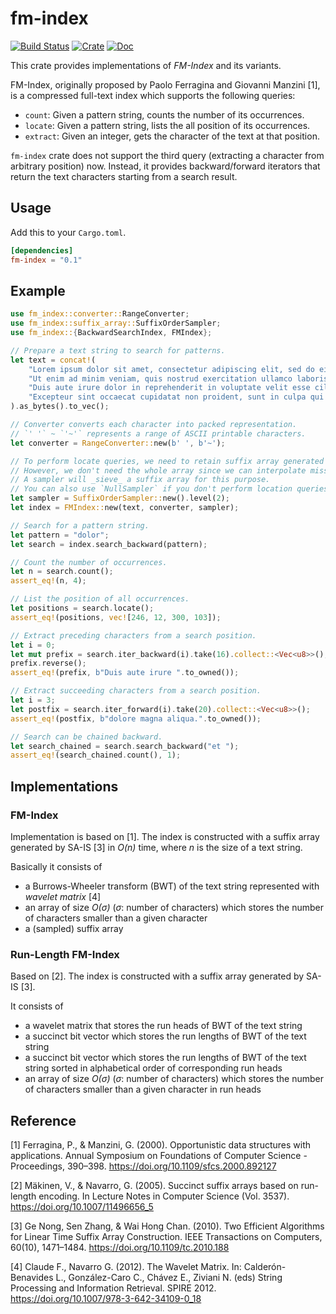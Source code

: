 # fm-index

[![Build Status](https://travis-ci.com/ajalab/fm-index.svg?branch=master)](https://travis-ci.org/ajalab/fm-index)
[![Crate](https://img.shields.io/crates/v/fm-index.svg)](https://crates.io/crates/fm-index)
[![Doc](https://docs.rs/fm-index/badge.svg)](https://docs.rs/fm-index)

This crate provides implementations of *FM-Index* and its variants.

FM-Index, originally proposed by Paolo Ferragina and Giovanni Manzini [1],
is a compressed full-text index which supports the following queries:

- `count`: Given a pattern string, counts the number of its occurrences.
- `locate`: Given a pattern string, lists the all position of its occurrences.
- `extract`: Given an integer, gets the character of the text at that position.

`fm-index` crate does not support the third query (extracting a character from arbitrary position) now.
Instead, it provides backward/forward iterators that return the text characters starting from a search result.

## Usage

Add this to your `Cargo.toml`.

```toml
[dependencies]
fm-index = "0.1"
```

## Example
```rust
use fm_index::converter::RangeConverter;
use fm_index::suffix_array::SuffixOrderSampler;
use fm_index::{BackwardSearchIndex, FMIndex};

// Prepare a text string to search for patterns.
let text = concat!(
    "Lorem ipsum dolor sit amet, consectetur adipiscing elit, sed do eiusmod tempor incididunt ut labore et dolore magna aliqua.",
    "Ut enim ad minim veniam, quis nostrud exercitation ullamco laboris nisi ut aliquip ex ea commodo consequat.",
    "Duis aute irure dolor in reprehenderit in voluptate velit esse cillum dolore eu fugiat nulla pariatur.",
    "Excepteur sint occaecat cupidatat non proident, sunt in culpa qui officia deserunt mollit anim id est laborum.",
).as_bytes().to_vec();

// Converter converts each character into packed representation.
// `' '` ~ `'~'` represents a range of ASCII printable characters.
let converter = RangeConverter::new(b' ', b'~');

// To perform locate queries, we need to retain suffix array generated in the construction phase.
// However, we don't need the whole array since we can interpolate missing elements in a suffix array from others.
// A sampler will _sieve_ a suffix array for this purpose.
// You can also use `NullSampler` if you don't perform location queries (disabled in type-level).
let sampler = SuffixOrderSampler::new().level(2);
let index = FMIndex::new(text, converter, sampler);

// Search for a pattern string.
let pattern = "dolor";
let search = index.search_backward(pattern);

// Count the number of occurrences.
let n = search.count();
assert_eq!(n, 4);

// List the position of all occurrences.
let positions = search.locate();
assert_eq!(positions, vec![246, 12, 300, 103]);

// Extract preceding characters from a search position.
let i = 0;
let mut prefix = search.iter_backward(i).take(16).collect::<Vec<u8>>();
prefix.reverse();
assert_eq!(prefix, b"Duis aute irure ".to_owned());

// Extract succeeding characters from a search position.
let i = 3;
let postfix = search.iter_forward(i).take(20).collect::<Vec<u8>>();
assert_eq!(postfix, b"dolore magna aliqua.".to_owned());

// Search can be chained backward.
let search_chained = search.search_backward("et ");
assert_eq!(search_chained.count(), 1);
```

## Implementations

### FM-Index

Implementation is based on [1]. The index is constructed with a suffix array generated by SA-IS [3] in _O(n)_ time, where _n_ is the size of a text string.

Basically it consists of

- a Burrows-Wheeler transform (BWT) of the text string represented with _wavelet matrix_ [4]
- an array of size _O(σ)_ (_σ_: number of characters) which stores the number of characters smaller than a given character
- a (sampled) suffix array

### Run-Length FM-Index

Based on [2]. The index is constructed with a suffix array generated by SA-IS [3].

It consists of

- a wavelet matrix that stores the run heads of BWT of the text string
- a succinct bit vector which stores the run lengths of BWT of the text string
- a succinct bit vector which stores the run lengths of BWT of the text string
sorted in alphabetical order of corresponding run heads
- an array of size _O(σ)_ (_σ_: number of characters)
which stores the number of characters smaller than a given character in run heads

## Reference

[1] Ferragina, P., & Manzini, G. (2000). Opportunistic data structures with applications. Annual Symposium on Foundations of Computer Science - Proceedings, 390–398. https://doi.org/10.1109/sfcs.2000.892127

[2] Mäkinen, V., & Navarro, G. (2005). Succinct suffix arrays based on run-length encoding. In Lecture Notes in Computer Science (Vol. 3537). https://doi.org/10.1007/11496656_5

[3] Ge Nong, Sen Zhang, & Wai Hong Chan. (2010). Two Efficient Algorithms for Linear Time Suffix Array Construction. IEEE Transactions on Computers, 60(10), 1471–1484. https://doi.org/10.1109/tc.2010.188

[4] Claude F., Navarro G. (2012). The Wavelet Matrix. In: Calderón-Benavides L., González-Caro C., Chávez E., Ziviani N. (eds) String Processing and Information Retrieval. SPIRE 2012. https://doi.org/10.1007/978-3-642-34109-0_18
